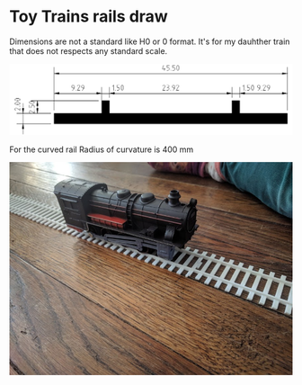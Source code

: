 # Toy Trains rails draw

Dimensions are not a standard like H0 or 0 format. 
It's for my dauhther train that does not respects any standard scale.

![image](https://raw.githubusercontent.com/gnieark/rails/master/dimensions.png)

For the curved rail Radius of curvature is 400 mm

![image](https://raw.githubusercontent.com/gnieark/rails/master/IMG_20171125_130857.jpg)
